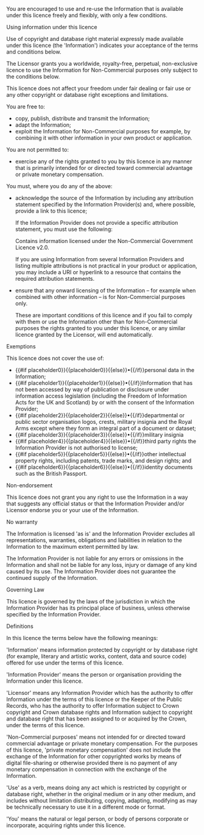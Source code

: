 You are encouraged to use and re-use the Information that is available under this licence freely and flexibly, with only a few conditions.

Using information under this licence

Use of copyright and database right material expressly made available under this licence (the 'Information') indicates your acceptance of the terms and conditions below.

The Licensor grants you a worldwide, royalty-free, perpetual, non-exclusive licence to use the Information for Non-Commercial purposes only subject to the conditions below.

This licence does not affect your freedom under fair dealing or fair use or any other copyright or database right exceptions and limitations.

You are free to:

* copy, publish, distribute and transmit the Information;
* adapt the Information;
* exploit the Information for Non-Commercial purposes for example, by combining it with other information in your own product or application.

You are not permitted to:

* exercise any of the rights granted to you by this licence in any manner that is primarily intended for or directed toward commercial advantage or private monetary compensation.

You must, where you do any of the above:

* acknowledge the source of the Information by including any attribution statement specified by the Information Provider(s) and, where possible, provide a link to this licence;

  If the Information Provider does not provide a specific attribution statement, you must use the following:

  Contains information licensed under the Non-Commercial Government Licence v2.0.

  If you are using Information from several Information Providers and listing multiple attributions is not practical in your product or application, you may include a URI or hyperlink to a resource that contains the required attribution statements.

* ensure that any onward licensing of the Information – for example when combined with other information – is for Non-Commercial purposes only.

  These are important conditions of this licence and if you fail to comply with them or use the Information other than for Non-Commercial purposes the rights granted to you under this licence, or any similar licence granted by the Licensor, will end automatically.

Exemptions

This licence does not cover the use of:

* {{#if placeholder0}}{{placeholder0}}{{else}}•{{/if}}personal data in the Information;
* {{#if placeholder1}}{{placeholder1}}{{else}}•{{/if}}Information that has not been accessed by way of publication or disclosure under information access legislation (including the Freedom of Information Acts for the UK and Scotland) by or with the consent of the Information Provider;
* {{#if placeholder2}}{{placeholder2}}{{else}}•{{/if}}departmental or public sector organisation logos, crests, military insignia and the Royal Arms except where they form an integral part of a document or dataset;
* {{#if placeholder3}}{{placeholder3}}{{else}}•{{/if}}military insignia
* {{#if placeholder4}}{{placeholder4}}{{else}}•{{/if}}third party rights the Information Provider is not authorised to license;
* {{#if placeholder5}}{{placeholder5}}{{else}}•{{/if}}other intellectual property rights, including patents, trade marks, and design rights; and
* {{#if placeholder6}}{{placeholder6}}{{else}}•{{/if}}identity documents such as the British Passport.

Non-endorsement

This licence does not grant you any right to use the Information in a way that suggests any official status or that the Information Provider and/or Licensor endorse you or your use of the Information.

No warranty

The Information is licensed 'as is' and the Information Provider excludes all representations, warranties, obligations and liabilities in relation to the Information to the maximum extent permitted by law.

The Information Provider is not liable for any errors or omissions in the Information and shall not be liable for any loss, injury or damage of any kind caused by its use. The Information Provider does not guarantee the continued supply of the Information.

Governing Law

This licence is governed by the laws of the jurisdiction in which the Information Provider has its principal place of business, unless otherwise specified by the Information Provider.

Definitions

In this licence the terms below have the following meanings:

'Information' means information protected by copyright or by database right (for example, literary and artistic works, content, data and source code) offered for use under the terms of this licence.

'Information Provider'
means the person or organisation providing the Information under this licence.

'Licensor'
means any Information Provider which has the authority to offer Information under the terms of this licence or the Keeper of the Public Records, who has the authority to offer Information subject to Crown copyright and Crown database rights and Information subject to copyright and database right that has been assigned to or acquired by the Crown, under the terms of this licence.

'Non-Commercial purposes'
means not intended for or directed toward commercial advantage or private monetary compensation. For the purposes of this licence, 'private monetary compensation' does not include the exchange of the Information for other copyrighted works by means of digital file-sharing or otherwise provided there is no payment of any monetary compensation in connection with the exchange of the Information.

'Use'
as a verb, means doing any act which is restricted by copyright or database right, whether in the original medium or in any other medium, and includes without limitation distributing, copying, adapting, modifying as may be technically necessary to use it in a different mode or format.

'You'
means the natural or legal person, or body of persons corporate or incorporate, acquiring rights under this licence.